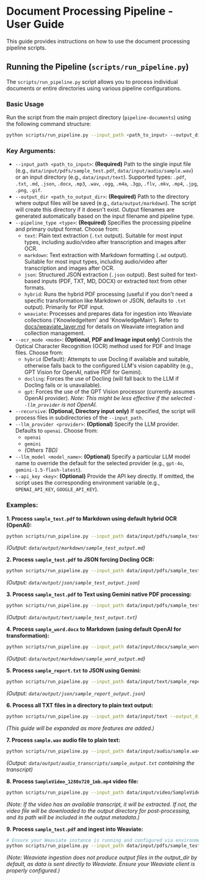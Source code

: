 # Document Processing Pipeline - User Guide

This guide provides instructions on how to use the document processing pipeline scripts.

## Running the Pipeline (`scripts/run_pipeline.py`)

The `scripts/run_pipeline.py` script allows you to process individual documents or entire directories using various pipeline configurations.

### Basic Usage

Run the script from the main project directory (`pipeline-documents`) using the following command structure:

```bash
python scripts/run_pipeline.py --input_path <path_to_input> --output_dir <path_to_output_dir> --pipeline_type <type> [options]
```

### Key Arguments:

*   `--input_path <path_to_input>`: **(Required)** Path to the single input file (e.g., `data/input/pdfs/sample_test.pdf`, `data/input/audio/sample.wav`) or an input directory (e.g., `data/input/text`). Supported types: `.pdf`, `.txt`, `.md`, `.json`, `.docx`, `.mp3`, `.wav`, `.ogg`, `.m4a`, `.3gp`, `.flv`, `.mkv`, `.mp4`, `.jpg`, `.png`, `.gif`.
*   `--output_dir <path_to_output_dir>`: **(Required)** Path to the directory where output files will be saved (e.g., `data/output/markdown`). The script will create this directory if it doesn't exist. Output filenames are generated automatically based on the input filename and pipeline type.
*   `--pipeline_type <type>`: **(Required)** Specifies the processing pipeline and primary output format. Choose from:
    *   `text`: Plain text extraction (`.txt` output). Suitable for most input types, including audio/video after transcription and images after OCR.
    *   `markdown`: Text extraction with Markdown formatting (`.md` output). Suitable for most input types, including audio/video after transcription and images after OCR.
    *   `json`: Structured JSON extraction (`.json` output). Best suited for text-based inputs (PDF, TXT, MD, DOCX) or extracted text from other formats.
    *   `hybrid`: Runs the hybrid PDF processing (useful if you don't need a specific transformation like Markdown or JSON, defaults to `.txt` output). Primarily for PDF input.
    *   `weaviate`: Processes and prepares data for ingestion into Weaviate collections ('KnowledgeItem' and 'KnowledgeMain'). Refer to [docs/weaviate_layer.md](docs/weaviate_layer.md) for details on Weaviate integration and collection management.
*   `--ocr_mode <mode>`: **(Optional, PDF and Image input only)** Controls the Optical Character Recognition (OCR) method used for PDF and Image files. Choose from:
    *   `hybrid` (Default): Attempts to use Docling if available and suitable, otherwise falls back to the configured LLM's vision capability (e.g., GPT Vision for OpenAI, native PDF for Gemini).
    *   `docling`: Forces the use of Docling (will fall back to the LLM if Docling fails or is unavailable).
    *   `gpt`: Forces the use of the GPT Vision processor (currently assumes OpenAI provider). *Note: This might be less effective if the selected `--llm_provider` is not OpenAI.*
*   `--recursive`: **(Optional, Directory input only)** If specified, the script will process files in subdirectories of the `--input_path`.
*   `--llm_provider <provider>`: **(Optional)** Specify the LLM provider. Defaults to `openai`. Choose from:
    *   `openai`
    *   `gemini`
    *   *(Others TBD)*
*   `--llm_model <model_name>`: **(Optional)** Specify a particular LLM model name to override the default for the selected provider (e.g., `gpt-4o`, `gemini-1.5-flash-latest`).
*   `--api_key <key>`: **(Optional)** Provide the API key directly. If omitted, the script uses the corresponding environment variable (e.g., `OPENAI_API_KEY`, `GOOGLE_API_KEY`).

### Examples:

**1. Process `sample_test.pdf` to Markdown using default hybrid OCR (OpenAI):**

```bash
python scripts/run_pipeline.py --input_path data/input/pdfs/sample_test.pdf --output_dir data/output/markdown --pipeline_type markdown
```
*(Output: `data/output/markdown/sample_test_output.md`)*

**2. Process `sample_test.pdf` to JSON forcing Docling OCR:**

```bash
python scripts/run_pipeline.py --input_path data/input/pdfs/sample_test.pdf --output_dir data/output/json --pipeline_type json --ocr_mode docling
```
*(Output: `data/output/json/sample_test_output.json`)*

**3. Process `sample_test.pdf` to Text using Gemini native PDF processing:**

```bash
python scripts/run_pipeline.py --input_path data/input/pdfs/sample_test.pdf --output_dir data/output/text --pipeline_type text --llm_provider gemini
```
*(Output: `data/output/text/sample_test_output.txt`)*

**4. Process `sample_word.docx` to Markdown (using default OpenAI for transformation):**

```bash
python scripts/run_pipeline.py --input_path data/input/docx/sample_word.docx --output_dir data/output/markdown --pipeline_type markdown
```
*(Output: `data/output/markdown/sample_word_output.md`)*

**5. Process `sample_report.txt` to JSON using Gemini:**

```bash
python scripts/run_pipeline.py --input_path data/input/text/sample_report.txt --output_dir data/output/json --pipeline_type json --llm_provider gemini
```
*(Output: `data/output/json/sample_report_output.json`)*

**6. Process all TXT files in a directory to plain text output:**

```bash
python scripts/run_pipeline.py --input_path data/input/text --output_dir data/output/text_batch --pipeline_type text
```

*(This guide will be expanded as more features are added.)*

**7. Process `sample.wav` audio file to plain text:**

```bash
python scripts/run_pipeline.py --input_path data/input/audio/sample.wav --output_dir data/output/audio_transcripts --pipeline_type text
```
*(Output: `data/output/audio_transcripts/sample_output.txt` containing the transcript)*


**8. Process `SampleVideo_1280x720_1mb.mp4` video file:**

```bash
python scripts/run_pipeline.py --input_path data/input/video/SampleVideo_1280x720_1mb.mp4 --output_dir data/output/video_processing --pipeline_type text # Or markdown/json depending on desired output
```
*(Note: If the video has an available transcript, it will be extracted. If not, the video file will be downloaded to the output directory for post-processing, and its path will be included in the output metadata.)*

**9. Process `sample_test.pdf` and ingest into Weaviate:**
```bash
# Ensure your Weaviate instance is running and configured via environment variables or .env file
python scripts/run_pipeline.py --input_path data/input/pdfs/sample_test.pdf --pipeline_type weaviate
```
*(Note: Weaviate ingestion does not produce output files in the output_dir by default, as data is sent directly to Weaviate. Ensure your Weaviate client is properly configured.)*